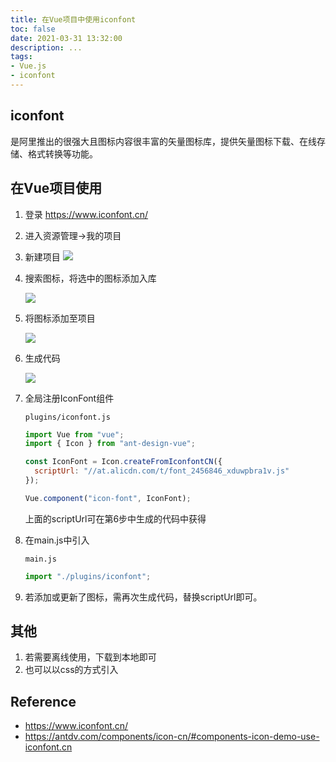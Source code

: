 ```yaml
---
title: 在Vue项目中使用iconfont
toc: false
date: 2021-03-31 13:32:00
description: ...
tags:
- Vue.js
- iconfont
---
```


## iconfont

是阿里推出的很强大且图标内容很丰富的矢量图标库，提供矢量图标下载、在线存储、格式转换等功能。

## 在Vue项目使用

1. 登录 https://www.iconfont.cn/

2. 进入资源管理->我的项目

3. 新建项目
   ![](/images/use-iconfont-1.png)

4. 搜索图标，将选中的图标添加入库

   ![](/images/use-iconfont-2.png)

5. 将图标添加至项目

   ![](/images/use-iconfont-3.png)

6. 生成代码

   ![](/images/use-iconfont-4.png)

7. 全局注册IconFont组件

   `plugins/iconfont.js`

   ```js
   import Vue from "vue";
   import { Icon } from "ant-design-vue";
   
   const IconFont = Icon.createFromIconfontCN({
     scriptUrl: "//at.alicdn.com/t/font_2456846_xduwpbra1v.js"
   });
   
   Vue.component("icon-font", IconFont);
   ```

   上面的scriptUrl可在第6步中生成的代码中获得


8. 在main.js中引入

   `main.js`

   ```js
   import "./plugins/iconfont";
   ```
   

9. 若添加或更新了图标，需再次生成代码，替换scriptUrl即可。

## 其他

1. 若需要离线使用，下载到本地即可
2. 也可以以css的方式引入

## Reference

- https://www.iconfont.cn/
- https://antdv.com/components/icon-cn/#components-icon-demo-use-iconfont.cn